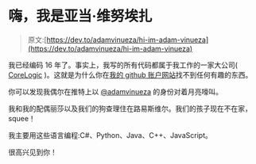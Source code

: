 # 嗨，我是亚当·维努埃扎

> 原文:[https://dev.to/adamvinueza/hi-im-adam-vinueza](https://dev.to/adamvinueza/hi-im-adam-vinueza)

我已经编码 16 年了。事实上，我写的所有代码都属于我工作的一家大公司( [CoreLogic](http://www.corelogic.com) )。这就是为什么你在[我的 github 账户网站](https://github.com/adamvinueza)找不到任何有趣的东西。

你可以发现我偶尔在推特上以 [@adamvinueza](https://www.twitter.com/adamvinueza) 的身份对着月亮嚎叫。

我和我的配偶丽莎以及我们的狗查理住在路易斯维尔。我们的孩子现在不在家，squee！

我主要用这些语言编程:C#、Python、Java、C++、JavaScript。

很高兴见到你！